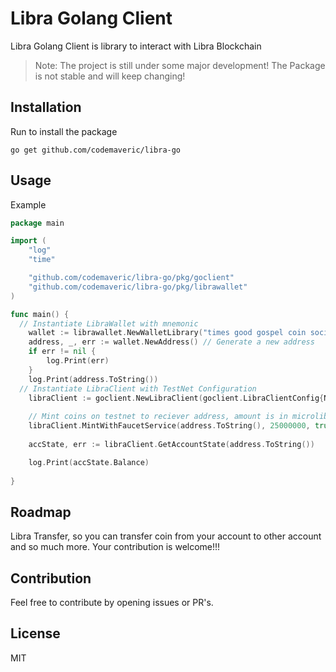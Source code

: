 # Libra Golang Client
Libra Golang Client is library to interact with Libra Blockchain

> Note: The project is still under some major development! The Package is not stable and will keep changing!

## Installation
Run to install the package

```
go get github.com/codemaveric/libra-go
```

## Usage
Example

```Go
package main

import (
	"log"
	"time"

	"github.com/codemaveric/libra-go/pkg/goclient"
	"github.com/codemaveric/libra-go/pkg/librawallet"
)

func main() {
  // Instantiate LibraWallet with mnemonic 
	wallet := librawallet.NewWalletLibrary("times good gospel coin social media giant")
	address, _, err := wallet.NewAddress() // Generate a new address
	if err != nil {
		log.Print(err)
	}
	log.Print(address.ToString())
  // Instantiate LibraClient with TestNet Configuration
	libraClient := goclient.NewLibraClient(goclient.LibraClientConfig{Network: TestNet})
  
	// Mint coins on testnet to reciever address, amount is in microlibra
	libraClient.MintWithFaucetService(address.ToString(), 25000000, true)
  
	accState, err := libraClient.GetAccountState(address.ToString())

	log.Print(accState.Balance)
	
}

```

## Roadmap

Libra Transfer, so you can transfer coin from your account to other account and so much more. Your contribution is welcome!!!

## Contribution
Feel free to contribute by opening issues or PR's.

## License
MIT
